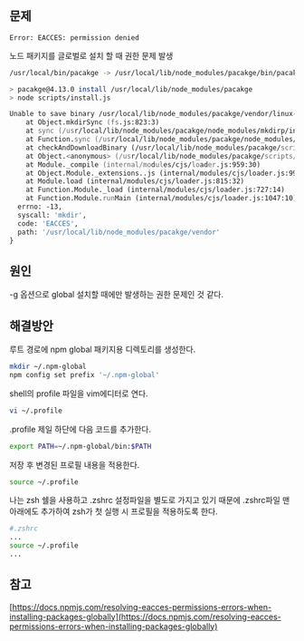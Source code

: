 ## 문제
`Error: EACCES: permission denied`

노드 패키지를 글로벌로 설치 할 때 권한 문제 발생

```zsh
/usr/local/bin/pacakge -> /usr/local/lib/node_modules/pacakge/bin/pacakge

> pacakge@4.13.0 install /usr/local/lib/node_modules/pacakge
> node scripts/install.js

Unable to save binary /usr/local/lib/node_modules/pacakge/vendor/linux-x64-72 : Error: EACCES: permission denied, mkdir '/usr/local/lib/node_modules/pacakge/vendor'
    at Object.mkdirSync (fs.js:823:3)
    at sync (/usr/local/lib/node_modules/pacakge/node_modules/mkdirp/index.js:71:13)
    at Function.sync (/usr/local/lib/node_modules/pacakge/node_modules/mkdirp/index.js:77:24)
    at checkAndDownloadBinary (/usr/local/lib/node_modules/pacakge/scripts/install.js:114:11)
    at Object.<anonymous> (/usr/local/lib/node_modules/pacakge/scripts/install.js:157:1)
    at Module._compile (internal/modules/cjs/loader.js:959:30)
    at Object.Module._extensions..js (internal/modules/cjs/loader.js:995:10)
    at Module.load (internal/modules/cjs/loader.js:815:32)
    at Function.Module._load (internal/modules/cjs/loader.js:727:14)
    at Function.Module.runMain (internal/modules/cjs/loader.js:1047:10) {
  errno: -13,
  syscall: 'mkdir',
  code: 'EACCES',
  path: '/usr/local/lib/node_modules/pacakge/vendor'
}
```

## 원인
-g 옵션으로 global 설치할 때에만 발생하는 권한 문제인 것 같다.

## 해결방안

루트 경로에 npm global 패키지용 디렉토리를 생성한다.
```zsh
mkdir ~/.npm-global
npm config set prefix '~/.npm-global'
```

shell의 profile 파일을 vim에디터로 연다.
```zsh
vi ~/.profile
```

.profile 제일 하단에 다음 코드를 추가한다.
```zsh
export PATH=~/.npm-global/bin:$PATH
```

저장 후 변경된 프로필 내용을 적용한다.
```zsh
source ~/.profile
```

나는 zsh 쉘을 사용하고 .zshrc 설정파일을 별도로 가지고 있기 때문에 .zshrc파일 맨 아래에도 추가하여 zsh가 첫 실행 시 프로필을 적용하도록 한다.
```zsh
#.zshrc
...
source ~/.profile
...
```

## 참고
[https://docs.npmjs.com/resolving-eacces-permissions-errors-when-installing-packages-globally](https://docs.npmjs.com/resolving-eacces-permissions-errors-when-installing-packages-globally)


